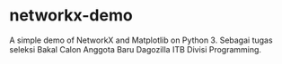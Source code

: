 # networkx-demo

A simple demo of NetworkX and Matplotlib on Python 3.
Sebagai tugas seleksi Bakal Calon Anggota Baru Dagozilla ITB Divisi Programming.
